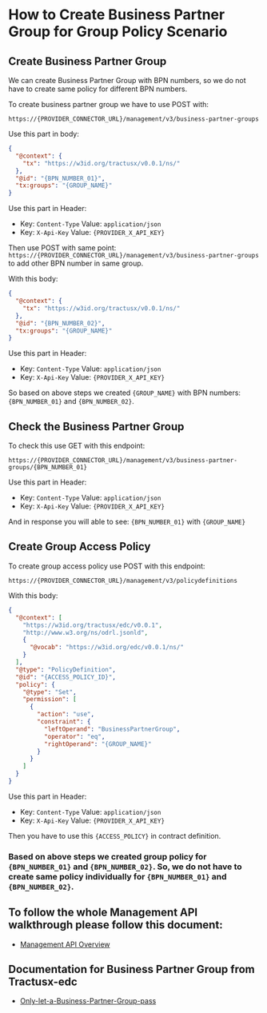# How to Create Business Partner Group for Group Policy Scenario

## Create Business Partner Group

We can create Business Partner Group with BPN numbers, so we do not have to create same policy for different BPN numbers.

To create business partner group we have to use POST with: 

```
https://{PROVIDER_CONNECTOR_URL}/management/v3/business-partner-groups
```

Use this part in body:

```json
{
  "@context": {
    "tx": "https://w3id.org/tractusx/v0.0.1/ns/"
  },
  "@id": "{BPN_NUMBER_01}",
  "tx:groups": "{GROUP_NAME}"
}
```

Use this part in Header:
- Key: `Content-Type` Value: `application/json`
- Key: `X-Api-Key` Value: `{PROVIDER_X_API_KEY}`

Then use POST with same point: `https://{PROVIDER_CONNECTOR_URL}/management/v3/business-partner-groups` to add other BPN number in same group.

With this body:

```json
{
  "@context": {
    "tx": "https://w3id.org/tractusx/v0.0.1/ns/"
  },
  "@id": "{BPN_NUMBER_02}",
  "tx:groups": "{GROUP_NAME}"
}
```

Use this part in Header:
- Key: `Content-Type` Value: `application/json`
- Key: `X-Api-Key` Value: `{PROVIDER_X_API_KEY}`

So based on above steps we created `{GROUP_NAME}` with BPN numbers: `{BPN_NUMBER_01}` and `{BPN_NUMBER_02}`.

## Check the Business Partner Group

To check this use GET with this endpoint:

```
https://{PROVIDER_CONNECTOR_URL}/management/v3/business-partner-groups/{BPN_NUMBER_01}
```

Use this part in Header:
- Key: `Content-Type` Value: `application/json`
- Key: `X-Api-Key` Value: `{PROVIDER_X_API_KEY}`

And in response you will able to see: `{BPN_NUMBER_01}` with `{GROUP_NAME}`

## Create Group Access Policy

To create group access policy use POST with this endpoint:

```
https://{PROVIDER_CONNECTOR_URL}/management/v3/policydefinitions
```
With this body:

```json
{
  "@context": [
    "https://w3id.org/tractusx/edc/v0.0.1",
    "http://www.w3.org/ns/odrl.jsonld",
    {
      "@vocab": "https://w3id.org/edc/v0.0.1/ns/"
    }
  ],
  "@type": "PolicyDefinition",
  "@id": "{ACCESS_POLICY_ID}",
  "policy": {
    "@type": "Set",
    "permission": [
      {
        "action": "use",
        "constraint": {
          "leftOperand": "BusinessPartnerGroup",
          "operator": "eq",
          "rightOperand": "{GROUP_NAME}"
        }
      }
    ]
  }
}
```

Use this part in Header:
- Key: `Content-Type` Value: `application/json`
- Key: `X-Api-Key` Value: `{PROVIDER_X_API_KEY}`

Then you have to use this `{ACCESS_POLICY}` in contract definition. 

### Based on above steps we created group policy for `{BPN_NUMBER_01}` and `{BPN_NUMBER_02}`. So, we do not have to create same policy individually for `{BPN_NUMBER_01}` and `{BPN_NUMBER_02}`.

## To follow the whole Management API walkthrough please follow this document:
- [Management API Overview](https://smart-systems-hub.github.io/docs/Management-API-Overview.html)

## Documentation for Business Partner Group from Tractusx-edc

- [Only-let-a-Business-Partner-Group-pass](https://github.com/eclipse-tractusx/tractusx-edc/blob/main/docs/usage/management-api-walkthrough/02_policies.md#:~:text=Only%20let%20a%20Business%20Partner%20Group%20pass)
